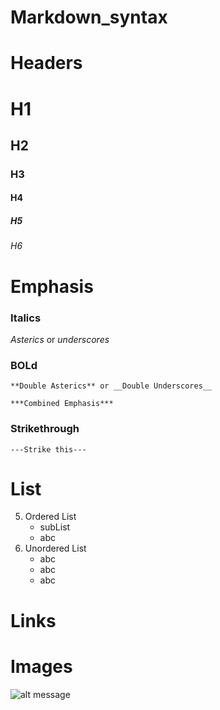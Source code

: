 # Markdown_syntax
# Headers
# H1
## H2
### H3
#### H4
##### H5
###### H6

# Emphasis
### Italics
*Asterics* or _underscores_
### BOLd
    **Double Asterics** or __Double Underscores__

    ***Combined Emphasis***
### Strikethrough
    ---Strike this---
# List
5. Ordered List
     - subList
     - abc
9. Unordered List
     * abc
     - abc
     + abc
     
# Links

# Images
![alt message](https://github.githubassets.com/images/modules/logos_page/Octocat.png)

